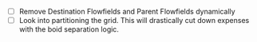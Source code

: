 - [ ] Remove Destination Flowfields and Parent Flowfields dynamically
- [ ] Look into partitioning the grid. This will drastically cut down expenses with the boid separation logic.